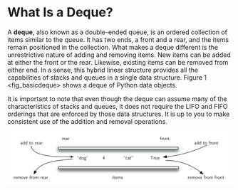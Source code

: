 What Is a Deque?
================

A **deque**, also known as a double-ended queue, is an ordered
collection of items similar to the queue. It has two ends, a front and a
rear, and the items remain positioned in the collection. What makes a
deque different is the unrestrictive nature of adding and removing
items. New items can be added at either the front or the rear. Likewise,
existing items can be removed from either end. In a sense, this hybrid
linear structure provides all the capabilities of stacks and queues in a
single data structure. Figure 1 &lt;fig\_basicdeque&gt; shows a deque of
Python data objects.

It is important to note that even though the deque can assume many of
the characteristics of stacks and queues, it does not require the LIFO
and FIFO orderings that are enforced by those data structures. It is up
to you to make consistent use of the addition and removal operations.

![Figure 1: A Deque of Python Data Objects](Figures/basicdeque.png)
